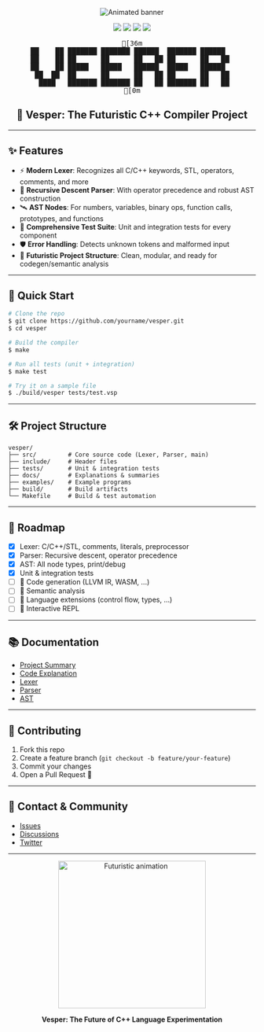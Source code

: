 <!-- Futuristic Animated Banner (replace URL with your own animated SVG/GIF) -->
<p align="center">
  <img src="https://readme-typing-svg.demolab.com?font=Fira+Code&size=30&pause=1000&color=00F0FF&center=true&vCenter=true&width=800&lines=Vesper+Compiler+%F0%9F%9A%80;C%2B%2B+Kaleidoscope-inspired+Language;Futuristic+Lexing+%7C+Parsing+%7C+AST+%7C+Testing" alt="Animated banner"/>
</p>

<p align="center">
  <img src="https://img.shields.io/badge/build-passing-brightgreen?style=for-the-badge&logo=github"/>
  <img src="https://img.shields.io/badge/tests-100%25-success-blueviolet?style=for-the-badge&logo=pytest"/>
  <img src="https://img.shields.io/badge/license-MIT-00F0FF?style=for-the-badge"/>
  <img src="https://img.shields.io/badge/language-C%2B%2B-005F99?style=for-the-badge&logo=c%2B%2B"/>
</p>

<pre align="center">
[36m
██    ██ ███████ ███████ ██████  ███████ ██████  
██    ██ ██      ██      ██   ██ ██      ██   ██ 
██    ██ █████   █████   ██████  █████   ██████  
 ██  ██  ██      ██      ██   ██ ██      ██   ██ 
  ████   ███████ ███████ ██   ██ ███████ ██   ██ 
[0m
</pre>

<h2 align="center">🚀 Vesper: The Futuristic C++ Compiler Project</h2>

---

## ✨ Features

- ⚡ **Modern Lexer**: Recognizes all C/C++ keywords, STL, operators, comments, and more
- 🧠 **Recursive Descent Parser**: With operator precedence and robust AST construction
- 🛰️ **AST Nodes**: For numbers, variables, binary ops, function calls, prototypes, and functions
- 🧪 **Comprehensive Test Suite**: Unit and integration tests for every component
- 🛡️ **Error Handling**: Detects unknown tokens and malformed input
- 🦾 **Futuristic Project Structure**: Clean, modular, and ready for codegen/semantic analysis

---

## 🌈 Quick Start

```bash
# Clone the repo
$ git clone https://github.com/yourname/vesper.git
$ cd vesper

# Build the compiler
$ make

# Run all tests (unit + integration)
$ make test

# Try it on a sample file
$ ./build/vesper tests/test.vsp
```

---

## 🛠️ Project Structure

```
vesper/
├── src/         # Core source code (Lexer, Parser, main)
├── include/     # Header files
├── tests/       # Unit & integration tests
├── docs/        # Explanations & summaries
├── examples/    # Example programs
├── build/       # Build artifacts
└── Makefile     # Build & test automation
```

---

## 🧬 Roadmap

- [x] Lexer: C/C++/STL, comments, literals, preprocessor
- [x] Parser: Recursive descent, operator precedence
- [x] AST: All node types, print/debug
- [x] Unit & integration tests
- [ ] 🚧 Code generation (LLVM IR, WASM, ...)
- [ ] 🚧 Semantic analysis
- [ ] 🚧 Language extensions (control flow, types, ...)
- [ ] 🚧 Interactive REPL

---

## 📚 Documentation

- [Project Summary](docs/summaries/PROJECT_SUMMARY.md)
- [Code Explanation](docs/summaries/CODE_EXPLANATION.md)
- [Lexer](docs/explanations/Lexer.cpp.md)
- [Parser](docs/explanations/Parser.cpp.md)
- [AST](docs/explanations/AST.h.md)

---

## 🤝 Contributing

1. Fork this repo
2. Create a feature branch (`git checkout -b feature/your-feature`)
3. Commit your changes
4. Open a Pull Request 🚀

---

## 💬 Contact & Community

- [Issues](https://github.com/yourname/vesper/issues)
- [Discussions](https://github.com/yourname/vesper/discussions)
- [Twitter](https://twitter.com/yourhandle)

---

<p align="center">
  <img src="https://media.giphy.com/media/3o7aD2saalBwwftBIY/giphy.gif" width="300" alt="Futuristic animation"/>
</p>

<p align="center">
  <b>Vesper: The Future of C++ Language Experimentation</b>
</p>
